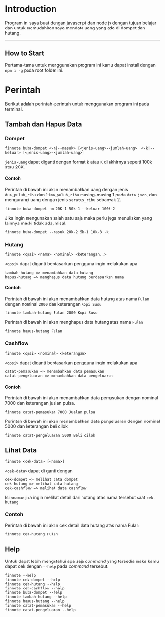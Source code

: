 # Introduction

Program ini saya buat dengan javascript dan node js dengan tujuan belajar dan untuk memudahkan saya mendata uang yang ada di dompet dan hutang.

---

## How to Start

Pertama-tama untuk menggunakan program ini kamu dapat install dengan `npm i -g` pada root folder ini.

# Perintah

Berikut adalah perintah-perintah untuk menggunakan program ini pada terminal.

## Tambah dan Hapus Data

### Dompet

```
finnote buka-dompet <-m|--masuk> [<jenis-uang>-<jumlah-uang>] <-k|--keluar> [<jenis-uang>-<jumlah-uang>]
```

`jenis-uang` dapat diganti dengan format `k` atau `K` di akhirnya seperti 100k atau 20K.

#### Contoh

Perintah di bawah ini akan menambahkan uang dengan jenis `dua_puluh_ribu` dan `lima_puluh_ribu` masing-masing 1 pada `data.json`, dan mengurangi uang dengan jenis `seratus_ribu` sebanyak 2.

```
finnote buka-dompet -m 20K-1 50k-1 --keluar 100k-2
```

Jika ingin mengunakan salah satu saja maka perlu juga menuliskan yang lainnya meski tidak ada, misal:

```
finnote buka-dompet --masuk 20k-2 5k-1 10k-3 -k
```

### Hutang

```
finnote <opsi> <nama> <nominal> <keterangan..>
```

`<opsi>` dapat diganti berdasarkan pengguna ingin melakukan apa

```
tambah-hutang => menambahkan data hutang
hapus-hutang => menghapus data hutang berdasarkan nama
```

#### Contoh

Perintah di bawah ini akan menambahkan data hutang atas nama `Fulan` dengan nominal `2000` dan keterangan `Kopi Susu`

```
finnote tambah-hutang Fulan 2000 Kopi Susu
```

Perintah di bawah ini akan menghapus data hutang atas nama `Fulan`

```
finnote hapus-hutang Fulan
```

### Cashflow

```
finnote <opsi> <nominal> <keterangan>
```

`<opsi>` dapat diganti berdasarkan pengguna ingin melakukan apa

```
catat-pemasukan => menambahkan data pemasukan
catat-pengeluaran => menambahkan data pengeluaran
```

#### Contoh

Perintah di bawah ini akan menambahkan data pemasukan dengan nominal 7000 dan keterangan jualan pulsa.

```
finnote catat-pemasukan 7000 Jualan pulsa
```

Perintah di bawah ini akan menambahkan data pengeluaran dengan nominal 5000 dan keterangan beli cilok

```
finnote catat-pengeluaran 5000 Beli cilok
```

## Lihat Data

```
finnote <cek-data> [<nama>]
```

`<cek-data>` dapat di ganti dengan

```
cek-dompet => melihat data dompet
cek-hutang => melihat data hutang
cek-cashflow => melihat data cashflow
```

Isi `<nama>` jika ingin melihat detail dari hutang atas nama tersebut saat `cek-hutang`

### Contoh

Perintah di bawah ini akan cek detail data hutang atas nama Fulan

```
finnote cek-hutang Fulan
```

## Help

Untuk dapat lebih mengetahui apa saja _command_ yang tersedia maka kamu dapat cek dengan `--help` pada _command_ tersebut.

```
finnote --help
finnote cek-dompet --help
finnote cek-hutang --help
finnote cek-cashflow --help
finnote buka-dompet --help
finnote tambah-hutang --help
finnote hapus-hutang --help
finnote catat-pemasukan --help
finnote catat-pengeluaran --help
```
